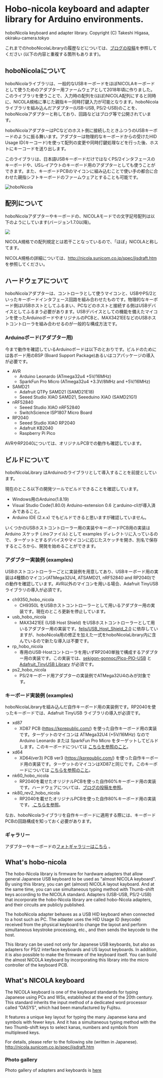 # Hobo-nicola keyboard and adapter library for Arduino environments.

hoboNicola keyboard and adapter library.  Copyright (C) Takeshi Higasa, okiraku-camera.tokyo

これまでのhoboNicolaLibraryの履歴などについては、[ブログの投稿](https://okiraku-camera.tokyo/blog/?page_id=8211)を参照してください (以下の内容と重複する箇所もあります)。

## hoboNicolaについて 

hoboNicolaライブラリは、一般的なUSBキーボードをほぼNICOLAキーボードとして使うためのアダプター用ファームウェアとして2018年頃に作りました。このライブラリを使うことで、入力時の配列を(ほぼ)NICOLA配列にすると同時に、NICOLA規格に準じた親指キー同時打鍵入力が可能となります。hoboNicolaライブラリを組み込んだアダプター(USB-USB, PS/2-USB)のことを、hoboNicolaアダプターと称しており、回路などはブログ等で公開されています。

hoboNicolaアダプターはPCなどのホスト側に接続したときふつうのUSBキーボードのように振る舞います。アダプターは物理的なキーボードからの受けたHID Usage ID(キーコード)を使って配列の変更や同時打鍵処理などを行った後、ホストにキーコードを送り出します。

このライブラリは、日本語USBキーボードだけではなくPS/2インタフェースのキーボードや、USレイアウトのキーボード用のアダプターとしても使うことができます。また、キーボードPCBのマイコンに組み込むことで使い手の都合に合わせた親指シフトキーボードのファームウェアとすることも可能です。

![hoboNicola](./assets/images/hoboNicola_adapter_keyboard.png)


## 配列について
hoboNicolaアダプターやキーボードの、NICOLAモードでの文字記号配列は以下のようにしています(バージョン1.7.0以降)。

![](./assets/images/hoboNicola_basic_layout_170s.png)

NICOLA規格での配列規定とは若干ことなっているので、「ほぼ」NICOLAと称してます。

NICOLA規格の詳細については、http://nicola.sunicom.co.jp/spec/jisdraft.htm を参照してください。


## ハードウェアについて
hoboNicolaアダプターは、コントローラとして使うマイコンと、USBやPS/2といったキーボードインタフェース回路を組み合わせたものです。物理的なキーボード側はUSBホストとしてふるまい、PCなどのホストと接続する側はUSBデバイスとしてふるまう必要があります。USBデバイスとしての機能を備えたマイコンを使ったArduinoボードやオリジナルのPCBと、MAX3421EEなどのUSBホストコントローラを組み合わせるのが一般的な構成方法です。

### Arduinoボード(アダプター用)
今まで動作を確認しているArduinoボードは以下のとおりです。ビルドのためには各ボード用のBSP (Board Support Package)あるいはコアパッケージの導入が必要です。

* AVR
  * Arduino Leonardo (ATmega32u4 +5V/16MHz)
  * SparkFun Pro Micro (ATmega32u4 +3.3V/8MHz and +5V/16MHz)
* SAMD21
  * Adafruit QTPy SAMD21 (SAMD21E18)
  * Seeed Studio XIAO SAMD21, Seeeduino XIAO (SAMD21G1)
* nRF52840
  * Seeed Studio XIAO nRF52840
  * SwitchScience ISP1807 Micro Board
* RP2040
  * Seeed Studio XIAO RP2040
  * Adafruit KB2040
  * Raspberry Pi Pico

AVRやRP2040については、オリジナルPCBでの動作も確認しています。

## ビルドについて

hoboNicolaLibrary はArduinoのライブラリとして導入することを前提としています。

現在のところ以下の開発ツールでビルドできることを確認しています。
* Windows用のArduino(1.8.19) 
* Visual Studio Code(1.80.0) Arduino-extension 0.6 とarduino-cliが導入済みであること。
* Arduino IDE (2.x.x) でもビルドできると思いますが確認していません。

いくつかのUSBホストコントローラー用の実装やキーボードPCB用の実装は Arduino スケッチ (.inoファイル) として examples ディレクトリに入っているので、ターゲットとするデバイスやマイコンに応じたスケッチを開き、別名で保存するところから、開発を始めることができます。

### アダプター実装例 (examples)

USBホストコントローラーごとに実装例を用意してあり、USBキーボード用の実装は4種類のマイコン(ATMega32U4, ATSAMD21, nRF52840 and RP2040)での動作を確認しています。AVR以外のマイコンを用いる場合、Adafruit TinyUSB ライブラリの導入が必須です。

* ch9350_hobo_nicola	
  * CH9350L をUSBホストコントローラーとして用いるアダプター用の実装です。現在のところ更新を停止しています。
* usb_hobo_nicola
  * MAX3421EE (USB Host Shield) をUSBホストコントローラーとして用いるアダプター用の実装です。[felis/USB_Host_Shield_2.0](https://github.com/felis/USB_Host_Shield_2.0) に依存していますが、hoboNicola用の修正を加えた一式をhoboNicolaLibrary内に含んでいるので新たな導入は不要です。
* rp_hobo_nicola
  * 専用のUSB-Hostコントローラを用いずRP2040単独で構成するアダプター用の実装です。この実装では、[sekigon-gonnoc/Pico-PIO-USB](https://github.com/sekigon-gonnoc/Pico-PIO-USB) と [Adafruit_TinyUSB Library](https://github.com/adafruit/Adafruit_TinyUSB_Arduino) が必須です。
* ps2_hobo_nicola
  * PS/2キーボード用アダプターの実装例でATMega32U4のみが対象です。

### キーボード実装例 (examples)
hoboNicolaLibraryを組み込んだ自作キーボード用の実装例です。RP2040を使ったキーボードでは、Adafruit TinyUSB ライブラリの導入が必須です。

* xd87
  * XD87 PCB (https://kprepublic.com/) を使った自作キーボード用の実装です。ターゲットのマイコンは ATMega32U4 (+5V/16MHz) なので Arduino Leonardo または SparkFun Pro Micro をターゲットしてビルドします。このキーボードについては [こちらを参照のこと](./assets/xd87.md)。
* xd64
  * XD64(ver3) PCB ver3 (https://kprepublic.com/) を使った自作キーボード用の実装です。ターゲットのマイコンはXD87と同じです。このキーボードについては [こちらを参照のこと](./assets/xd64.md)。
*	nk60_hobo_nicola
	* RP2040を載せたオリジナルPCBを使った自作60%キーボード用の実装です。ハードウェアについては、[ブログの投稿を参照](https://okiraku-camera.tokyo/blog/?p=16074)。
*	nk80_rev2_hobo_nicola
	* RP2040を載せたオリジナルPCBを使った自作80%キーボード用の実装です。[ こちらを参照](./assets/nk80_rev2.md)。

なお、hoboNicolaライブラリを自作キーボードに適用する際には、キーボードPCBの回路構成を知っておく必要があります。

### ギャラリー

アダプターやキーボードの[フォトギャラリーはこちら](./assets/hobonicola_gallery.md) 。

## What's hobo-nicola 

The hobo-Nicola library is firmware for hardware adapters that allow general Japanese USB keyboard to be used as "almost NICOLA keyboard". By using this library, you can get (almost) NICOLA layout kayboard. And at the same time, you can use simultaneous typing method with Thumb-shift keys according to the NICOLA standard. Adapters (USB-USB, PS/2-USB) that incorporate the hobo-Nicola library are called hobo-Nicola adapters, and their circuits are publicly published.

The hoboNicola adapter behaves as a USB HID keyboard when connected to a host such as PC. The adapter uses the HID Usage ID (keycode) received from the physical keyboard to change the layout and perform simultaneous keystroke processing, etc., and then sends the keycode to the host.

This library can be used not only for Japanese USB keyboards, but also as adapters for PS/2 interface keyboards and US layout keyboards. In addition, it is also possible to make the firmware of the keyboard itself. You can build the almost NICOLA keyboard by incorporating this library into the micro controller of the keyboard PCB.

## What's NICOLA keyboard

The NICOLA keyboard is one of the keyboard standards for typing Japanese using PCs and WSs, established at the end of the 20th century. This standard inherits the input method of a dedicated word processor called ”OASYS", which had been manufactured by Fujitsu.

It features a unique key layout for typing the many Japanese kana and symbols with fewer keys. And it has a simultaneous typing method with the two Thumb-shift keys to select kanas, numbers and symbols from multiplexed keys.

For details, please refer to the following site (written in Japanese). http://nicola.sunicom.co.jp/spec/jisdraft.htm

### Photo gallery

Photo gallery of adapters and keyboards is [here](./assets/hobonicola_gallery.md) 





